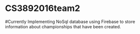# CS3892016team2
#Currently Implementing NoSql database using Firebase to store information about championships that have been created. 
